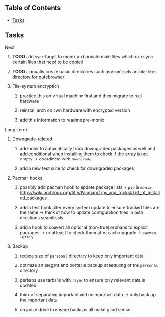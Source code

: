 ## Table of Contents
-   [Tasks](#tasks)

## Tasks

Next

1.  **TODO** add `sync` target to monix and private makefiles
    which can sync certain files that need to be copied

2.  **TODO** manually create basic directories such as
    `downloads` and `desktop` directory for qutebrowser

3.  File-system encryption

    1.  practice this on virtual machine first and then migrate to real
        hardware

    2.  reinstall arch on own hardware with encrypted version

    3.  add this information to readme pre-monix

Long-term

1.  Downgrade-related

    1.  add hook to automatically track downgraded packages as well and
        add conditional when installing them to check if the array is
        not empty -\> coordinate with `downgrade`

    2.  add a new test suite to check for downgraded packages

2.  Pacman hooks

    1.  possibly add pacman hook to update package lists + `pip` in
        `monix`:
        <https://wiki.archlinux.org/title/Pacman/Tips_and_tricks#List_of_installed_packages>

    2.  add a test hook after every system update to ensure tracked
        files are the same -\> think of how to update configuration
        files in both directions seamlessly

    3.  add a hook to convert all optional (non-true) orphans to
        explicit packages -\> or at least to check them after each
        upgrade -\> `pacman -Qttdq`

3.  Backup

    1.  reduce size of `personal` directory to keep only important data

    2.  optimize an elegant and portable backup scheduling of the
        `personal` directory

    3.  perhaps use tarballs with `rsync` to ensure only relevant data
        is updated

    4.  think of separating important and unimportant data -\> only back
        up the important data

    5.  organize drive to ensure backups all make good sense
